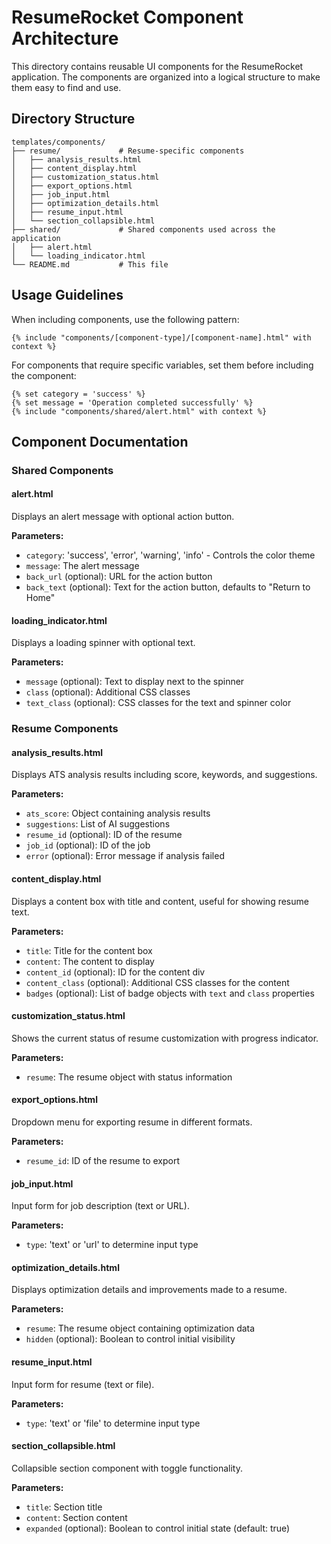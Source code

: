 # ResumeRocket Component Architecture

This directory contains reusable UI components for the ResumeRocket application. The components are organized into a logical structure to make them easy to find and use.

## Directory Structure

```
templates/components/
├── resume/             # Resume-specific components
│   ├── analysis_results.html
│   ├── content_display.html
│   ├── customization_status.html
│   ├── export_options.html
│   ├── job_input.html
│   ├── optimization_details.html
│   ├── resume_input.html
│   └── section_collapsible.html
├── shared/             # Shared components used across the application
│   ├── alert.html
│   └── loading_indicator.html
└── README.md           # This file
```

## Usage Guidelines

When including components, use the following pattern:

```jinja2
{% include "components/[component-type]/[component-name].html" with context %}
```

For components that require specific variables, set them before including the component:

```jinja2
{% set category = 'success' %}
{% set message = 'Operation completed successfully' %}
{% include "components/shared/alert.html" with context %}
```

## Component Documentation

### Shared Components

#### alert.html
Displays an alert message with optional action button.

**Parameters:**
- `category`: 'success', 'error', 'warning', 'info' - Controls the color theme
- `message`: The alert message
- `back_url` (optional): URL for the action button
- `back_text` (optional): Text for the action button, defaults to "Return to Home"

#### loading_indicator.html
Displays a loading spinner with optional text.

**Parameters:**
- `message` (optional): Text to display next to the spinner
- `class` (optional): Additional CSS classes
- `text_class` (optional): CSS classes for the text and spinner color

### Resume Components

#### analysis_results.html
Displays ATS analysis results including score, keywords, and suggestions.

**Parameters:**
- `ats_score`: Object containing analysis results
- `suggestions`: List of AI suggestions
- `resume_id` (optional): ID of the resume
- `job_id` (optional): ID of the job
- `error` (optional): Error message if analysis failed

#### content_display.html
Displays a content box with title and content, useful for showing resume text.

**Parameters:**
- `title`: Title for the content box
- `content`: The content to display
- `content_id` (optional): ID for the content div
- `content_class` (optional): Additional CSS classes for the content
- `badges` (optional): List of badge objects with `text` and `class` properties

#### customization_status.html
Shows the current status of resume customization with progress indicator.

**Parameters:**
- `resume`: The resume object with status information

#### export_options.html
Dropdown menu for exporting resume in different formats.

**Parameters:**
- `resume_id`: ID of the resume to export

#### job_input.html
Input form for job description (text or URL).

**Parameters:**
- `type`: 'text' or 'url' to determine input type

#### optimization_details.html
Displays optimization details and improvements made to a resume.

**Parameters:**
- `resume`: The resume object containing optimization data
- `hidden` (optional): Boolean to control initial visibility

#### resume_input.html
Input form for resume (text or file).

**Parameters:**
- `type`: 'text' or 'file' to determine input type

#### section_collapsible.html
Collapsible section component with toggle functionality.

**Parameters:**
- `title`: Section title
- `content`: Section content
- `expanded` (optional): Boolean to control initial state (default: true)